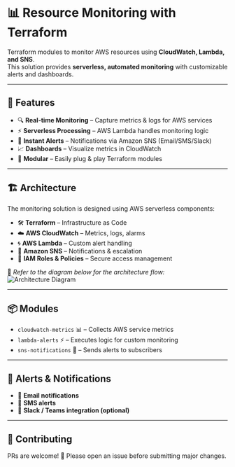 # 📊 Resource Monitoring with Terraform

Terraform modules to monitor AWS resources using **CloudWatch, Lambda, and SNS**.  
This solution provides **serverless, automated monitoring** with customizable alerts and dashboards.

---

## 🌟 Features
- 🔍 **Real-time Monitoring** – Capture metrics & logs for AWS services  
- ⚡ **Serverless Processing** – AWS Lambda handles monitoring logic  
- 📧 **Instant Alerts** – Notifications via Amazon SNS (Email/SMS/Slack)  
- 📈 **Dashboards** – Visualize metrics in CloudWatch  
- 🔧 **Modular** – Easily plug & play Terraform modules  

---

## 🏗️ Architecture
The monitoring solution is designed using AWS serverless components:

- 🛠️ **Terraform** – Infrastructure as Code  
- ☁️ **AWS CloudWatch** – Metrics, logs, alarms  
- 🌀 **AWS Lambda** – Custom alert handling  
- 📢 **Amazon SNS** – Notifications & escalation  
- 🔐 **IAM Roles & Policies** – Secure access management  

📌 _Refer to the diagram below for the architecture flow:_  
![Architecture Diagram](./Downloads/Serverless_Monitor.drawio.png)

---

## 📦 Modules
- `cloudwatch-metrics` 📊 – Collects AWS service metrics  
- `lambda-alerts` ⚡ – Executes logic for custom monitoring  
- `sns-notifications` 📢 – Sends alerts to subscribers  

---

## 🔔 Alerts & Notifications

- 📧 **Email notifications**
- 📱 **SMS alerts**
- 💬 **Slack / Teams integration (optional)**

---

## 🙌 Contributing
PRs are welcome! 🎉 Please open an issue before submitting major changes.

